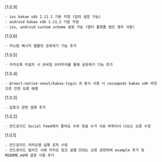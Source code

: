 [1.0.9]

    - ios kakao sdk 2.11.1 기본 지정 (임의 설정 가능)
    - android kakao sdk 2.11.2 기본 지정
    - ios, android custom scheme 설정 가능 (멀티 플랫폼 앱인 경우 사용)

[1.0.6]

    - 커스텀 메시지 템플릿 공유하기 기능 추가

[1.0.5]

    - 카카오톡 미설치 시 모바일 브러우저를 통해 공유하기 기능 추가

[1.0.4]

    - @react-native-seoul/kakao-login 과 동시 사용 시 cocoapods kakao sdk 버전으로 인한 오류 해결

[1.0.3]

    - 딥링크 관련 설명 추가

[1.0.2]

    - 안드로이드 Social Feed에서 좋아요 수와 댓글 수가 서로 바뀌어서 나오는 오류 수정

[1.0.1]

    - 안드로이드 카카오앱 실행 로직 수정
    - 안드로이드 릴리즈 시에 카카오 링크 실행 안되는 오류 관련하여 example 추가 및 README.md에 설정 사항 추가
